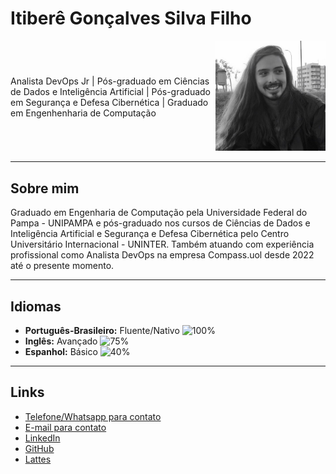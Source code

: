 # Itiberê Gonçalves Silva Filho  

<div style="display: flex; align-items: center; justify-content: space-between;">
    <div style="width: 65%; align-items: center;">
        <p>Analista DevOps Jr | Pós-graduado em Ciências de Dados e Inteligência Artificial | Pós-graduado em Segurança e Defesa Cibernética | Graduado em Engenhenharia de Computação</p>
    </div>
    <div style="width: 35%;">
        <div style="text-align: center;">
            <img src="imagens/black.jpg" alt="isolated" width="200"/>
        </div>
    </div>
</div>


---

## Sobre mim

Graduado em Engenharia de Computação pela Universidade Federal do Pampa - UNIPAMPA e pós-graduado nos cursos de Ciências de Dados e Inteligência Artificial e Segurança e Defesa Cibernética pelo Centro Universitário Internacional - UNINTER. Também atuando com experiência profissional como Analista DevOps na empresa Compass.uol desde 2022 até o presente momento.

---

## Idiomas

- **Português-Brasileiro:** Fluente/Nativo ![100%](https://progress-bar.xyz/100/)  
- **Inglês:** Avançado ![75%](https://progress-bar.xyz/75/)  
- **Espanhol:** Básico ![40%](https://progress-bar.xyz/40/)  

---

## Links

- [Telefone/Whatsapp para contato](https://wa.me/5553991219095)
- [E-mail para contato](mailto:itibere.filho@gmail.com)
- [LinkedIn](https://www.linkedin.com/in/itibere10/)
- [GitHub](https://github.com/Itibere10)
- [Lattes](http://lattes.cnpq.br/3802634002086161)